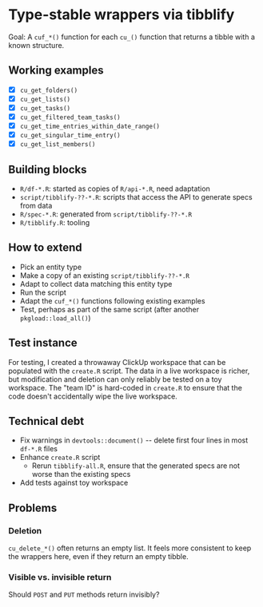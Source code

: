 # Type-stable wrappers via tibblify

Goal: A `cuf_*()` function for each `cu_()` function that returns a tibble with a known structure.

## Working examples

- [x] `cu_get_folders()`
- [x] `cu_get_lists()`
- [x] `cu_get_tasks()`
- [x] `cu_get_filtered_team_tasks()`
- [x] `cu_get_time_entries_within_date_range()`
- [x] `cu_get_singular_time_entry()`
- [x] `cu_get_list_members()`

## Building blocks

- `R/df-*.R`: started as copies of `R/api-*.R`, need adaptation
- `script/tibblify-??-*.R`: scripts that access the API to generate specs from data
- `R/spec-*.R`: generated from `script/tibblify-??-*.R`
-  `R/tibblify.R`: tooling

## How to extend

- Pick an entity type
- Make a copy of an existing `script/tibblify-??-*.R`
- Adapt to collect data matching this entity type
- Run the script
- Adapt the `cuf_*()` functions following existing examples
- Test, perhaps as part of the same script (after another `pkgload::load_all()`)

## Test instance

For testing, I created a throwaway ClickUp workspace that can be populated with the `create.R` script.
The data in a live workspace is richer, but modification and deletion can only reliably be tested on a toy workspace.
The "team ID" is hard-coded in `create.R` to ensure that the code doesn't accidentally wipe the live workspace.

## Technical debt

- Fix warnings in `devtools::document()` -- delete first four lines in most `df-*.R` files
- Enhance `create.R` script
    - Rerun `tibblify-all.R`, ensure that the generated specs are not worse than the existing specs
- Add tests against toy workspace

## Problems

### Deletion

`cu_delete_*()` often returns an empty list. It feels more consistent to keep the wrappers here, even if they return an empty tibble.

### Visible vs. invisible return

Should `POST` and `PUT` methods return invisibly?
